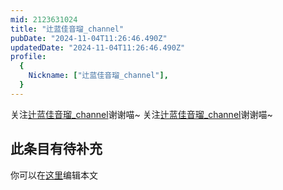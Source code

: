 ```yaml
---
mid: 2123631024
title: "辻蓝佳音瑠_channel"
pubDate: "2024-11-04T11:26:46.490Z"
updatedDate: "2024-11-04T11:26:46.490Z"
profile:
  {
    Nickname: ["辻蓝佳音瑠_channel"],
  }
---
```


关注[辻蓝佳音瑠_channel](https://space.bilibili.com/2123631024)谢谢喵~ 关注[辻蓝佳音瑠_channel](https://space.bilibili.com/2123631024)谢谢喵~

## 此条目有待补充
你可以在[这里](https://github.com/Yuhanawa/VTuber.ICU/edit/master/src/content/v/辻蓝佳音瑠_channel/index.md)编辑本文
